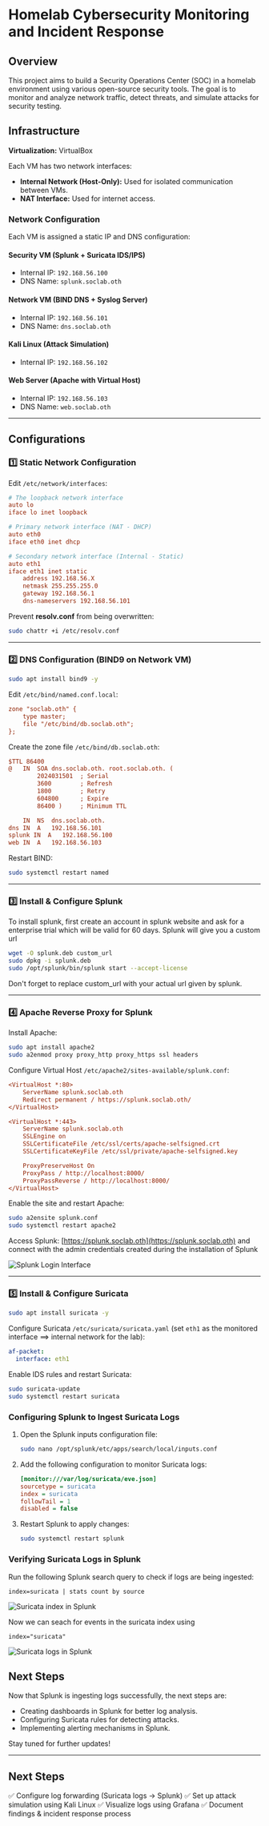 # Homelab Cybersecurity Monitoring and Incident Response

## Overview
This project aims to build a Security Operations Center (SOC) in a homelab environment using various open-source security tools. The goal is to monitor and analyze network traffic, detect threats, and simulate attacks for security testing.

## Infrastructure
**Virtualization:** VirtualBox

Each VM has two network interfaces:
- **Internal Network (Host-Only):** Used for isolated communication between VMs.
- **NAT Interface:** Used for internet access.

### **Network Configuration**
Each VM is assigned a static IP and DNS configuration:

#### **Security VM (Splunk + Suricata IDS/IPS)**
- Internal IP: `192.168.56.100`
- DNS Name: `splunk.soclab.oth`

#### **Network VM (BIND DNS + Syslog Server)**
- Internal IP: `192.168.56.101`
- DNS Name: `dns.soclab.oth`

#### **Kali Linux (Attack Simulation)**
- Internal IP: `192.168.56.102`

#### **Web Server (Apache with Virtual Host)**
- Internal IP: `192.168.56.103`
- DNS Name: `web.soclab.oth`

---
## **Configurations**

### **1️⃣ Static Network Configuration**
Edit `/etc/network/interfaces`:
```ini
# The loopback network interface
auto lo
iface lo inet loopback

# Primary network interface (NAT - DHCP)
auto eth0
iface eth0 inet dhcp

# Secondary network interface (Internal - Static)
auto eth1
iface eth1 inet static
    address 192.168.56.X
    netmask 255.255.255.0
    gateway 192.168.56.1
    dns-nameservers 192.168.56.101
```
Prevent **resolv.conf** from being overwritten:
```bash
sudo chattr +i /etc/resolv.conf
```

---
### **2️⃣ DNS Configuration (BIND9 on Network VM)**
```bash
sudo apt install bind9 -y
```
Edit `/etc/bind/named.conf.local`:
```ini
zone "soclab.oth" {
    type master;
    file "/etc/bind/db.soclab.oth";
};
```
Create the zone file `/etc/bind/db.soclab.oth`:
```ini
$TTL 86400
@   IN  SOA dns.soclab.oth. root.soclab.oth. (
        2024031501  ; Serial
        3600        ; Refresh
        1800        ; Retry
        604800      ; Expire
        86400 )     ; Minimum TTL

    IN  NS  dns.soclab.oth.
dns IN  A   192.168.56.101
splunk IN  A   192.168.56.100
web IN  A   192.168.56.103
```
Restart BIND:
```bash
sudo systemctl restart named
```

---
### **3️⃣ Install & Configure Splunk**
To install splunk, first create an account in splunk website and ask for a enterprise trial which will be valid for 60 days. Splunk will give you a custom url
```bash
wget -O splunk.deb custom_url
sudo dpkg -i splunk.deb
sudo /opt/splunk/bin/splunk start --accept-license
```
Don't forget to replace custom_url with your actual url given by splunk.

---
### **4️⃣ Apache Reverse Proxy for Splunk**
Install Apache:
```bash
sudo apt install apache2
sudo a2enmod proxy proxy_http proxy_https ssl headers
```
Configure Virtual Host `/etc/apache2/sites-available/splunk.conf`:
```ini
<VirtualHost *:80>
    ServerName splunk.soclab.oth
    Redirect permanent / https://splunk.soclab.oth/
</VirtualHost>

<VirtualHost *:443>
    ServerName splunk.soclab.oth
    SSLEngine on
    SSLCertificateFile /etc/ssl/certs/apache-selfsigned.crt
    SSLCertificateKeyFile /etc/ssl/private/apache-selfsigned.key

    ProxyPreserveHost On
    ProxyPass / http://localhost:8000/
    ProxyPassReverse / http://localhost:8000/
</VirtualHost>
```
Enable the site and restart Apache:
```bash
sudo a2ensite splunk.conf
sudo systemctl restart apache2
```
Access Splunk: [https://splunk.soclab.oth](https://splunk.soclab.oth) and connect with the admin credentials created during the installation of Splunk

![Splunk Login Interface](splunk_interface.png)


---
### **5️⃣ Install & Configure Suricata**
```bash
sudo apt install suricata -y
```
Configure Suricata `/etc/suricata/suricata.yaml` (set `eth1` as the monitored interface ==> internal network for the lab):
```yaml
af-packet:
  interface: eth1
```
Enable IDS rules and restart Suricata:
```bash
sudo suricata-update
sudo systemctl restart suricata
```

### Configuring Splunk to Ingest Suricata Logs
1. Open the Splunk inputs configuration file:
   ```bash
   sudo nano /opt/splunk/etc/apps/search/local/inputs.conf
   ```
2. Add the following configuration to monitor Suricata logs:
   ```ini
   [monitor:///var/log/suricata/eve.json]
   sourcetype = suricata
   index = suricata
   followTail = 1
   disabled = false
   ```
3. Restart Splunk to apply changes:
   ```bash
   sudo systemctl restart splunk
   ```

### Verifying Suricata Logs in Splunk
Run the following Splunk search query to check if logs are being ingested:

```splunk
index=suricata | stats count by source
```

![Suricata index in Splunk](count_index.png)

Now we can seach for events in the suricata index using

```splunk
index="suricata"
```

![Suricata logs in Splunk](suricata_splunk.png)

## Next Steps
Now that Splunk is ingesting logs successfully, the next steps are:
- Creating dashboards in Splunk for better log analysis.
- Configuring Suricata rules for detecting attacks.
- Implementing alerting mechanisms in Splunk.

Stay tuned for further updates!
















---
## **Next Steps**
✅ Configure log forwarding (Suricata logs → Splunk)
✅ Set up attack simulation using Kali Linux
✅ Visualize logs using Grafana
✅ Document findings & incident response process

